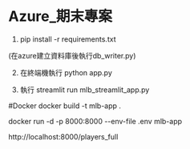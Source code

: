 # Azure_期末專案

1. pip install -r requirements.txt

(在azure建立資料庫後執行db_writer.py)

2. 在終端機執行 python app.py

3. 執行 streamlit run mlb_streamlit_app.py


#Docker 
docker build -t mlb-app .

docker run -d -p 8000:8000 --env-file .env mlb-app

http://localhost:8000/players_full
